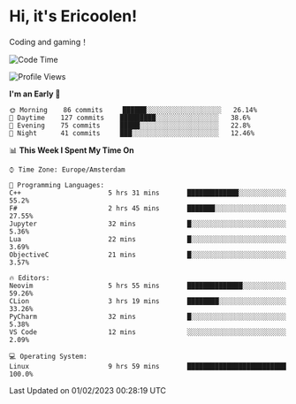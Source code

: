 # Hi, it's Ericoolen!
Coding and gaming！

<!--START_SECTION:waka-->
![Code Time](http://img.shields.io/badge/Code%20Time-657%20hrs%2036%20mins-blue)

![Profile Views](http://img.shields.io/badge/Profile%20Views-5-blue)

**I'm an Early 🐤** 

```text
🌞 Morning    86 commits     ██████░░░░░░░░░░░░░░░░░░░   26.14% 
🌆 Daytime    127 commits    █████████░░░░░░░░░░░░░░░░   38.6% 
🌃 Evening    75 commits     █████░░░░░░░░░░░░░░░░░░░░   22.8% 
🌙 Night      41 commits     ███░░░░░░░░░░░░░░░░░░░░░░   12.46%

```


📊 **This Week I Spent My Time On** 

```text
⌚︎ Time Zone: Europe/Amsterdam

💬 Programming Languages: 
C++                      5 hrs 31 mins       █████████████░░░░░░░░░░░░   55.2% 
F#                       2 hrs 45 mins       ███████░░░░░░░░░░░░░░░░░░   27.55% 
Jupyter                  32 mins             █░░░░░░░░░░░░░░░░░░░░░░░░   5.36% 
Lua                      22 mins             █░░░░░░░░░░░░░░░░░░░░░░░░   3.69% 
ObjectiveC               21 mins             █░░░░░░░░░░░░░░░░░░░░░░░░   3.57%

🔥 Editors: 
Neovim                   5 hrs 55 mins       ██████████████░░░░░░░░░░░   59.26% 
CLion                    3 hrs 19 mins       ████████░░░░░░░░░░░░░░░░░   33.26% 
PyCharm                  32 mins             █░░░░░░░░░░░░░░░░░░░░░░░░   5.38% 
VS Code                  12 mins             ░░░░░░░░░░░░░░░░░░░░░░░░░   2.09%

💻 Operating System: 
Linux                    9 hrs 59 mins       █████████████████████████   100.0%

```


 Last Updated on 01/02/2023 00:28:19 UTC
<!--END_SECTION:waka-->

